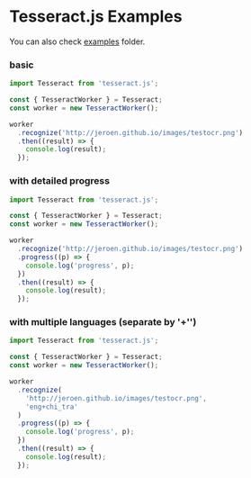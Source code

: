 # Tesseract.js Examples

You can also check [examples](../examples) folder.

### basic

```javascript
import Tesseract from 'tesseract.js';

const { TesseractWorker } = Tesseract;
const worker = new TesseractWorker();

worker
  .recognize('http://jeroen.github.io/images/testocr.png')
  .then((result) => {
    console.log(result);
  });
```

### with detailed progress 

```javascript
import Tesseract from 'tesseract.js';

const { TesseractWorker } = Tesseract;
const worker = new TesseractWorker();

worker
  .recognize('http://jeroen.github.io/images/testocr.png')
  .progress((p) => {
    console.log('progress', p);
  })
  .then((result) => {
    console.log(result);
  });
```

### with multiple languages (separate by '+'')

```javascript
import Tesseract from 'tesseract.js';

const { TesseractWorker } = Tesseract;
const worker = new TesseractWorker();

worker
  .recognize(
    'http://jeroen.github.io/images/testocr.png',
    'eng+chi_tra'
  )
  .progress((p) => {
    console.log('progress', p);
  })
  .then((result) => {
    console.log(result);
  });
```
